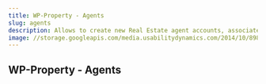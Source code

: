 ```yaml
---
title: WP-Property - Agents
slug: agents
description: Allows to create new Real Estate agent accounts, associate them with properties, filter properties by agent and more.
image: //storage.googleapis.com/media.usabilitydynamics.com/2014/10/898293ed-wpproperty-extension-agents-icon-300x300.png
---
```


## WP-Property - Agents